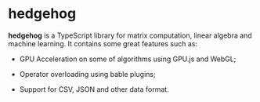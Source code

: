 # hedgehog
**hedgehog** is a TypeScript library for matrix computation, linear algebra and machine learning. It contains some great features such as:

* GPU Acceleration on some of algorithms using GPU.js and WebGL;

* Operator overloading using bable plugins;

* Support for CSV, JSON and other data format.
